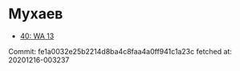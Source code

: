 # Мухаев
- [40: WA 13](40.md)

Commit: fe1a0032e25b2214d8ba4c8faa4a0ff941c1a23c
 fetched at: 20201216-003237
